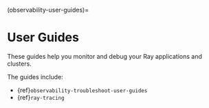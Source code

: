 (observability-user-guides)=

# User Guides

These guides help you monitor and debug your Ray applications and clusters.

The guides include:
* {ref}`observability-troubleshoot-user-guides`
* {ref}`ray-tracing`